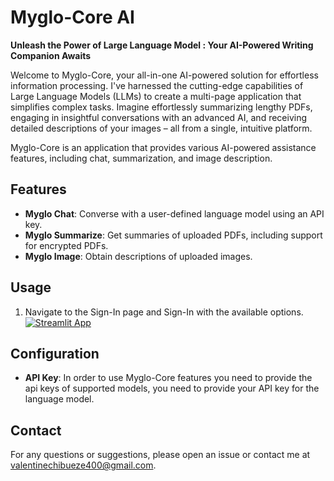 # Myglo-Core AI
**Unleash the Power of Large Language Model : Your AI-Powered Writing Companion Awaits**

Welcome to Myglo-Core, your all-in-one AI-powered solution for effortless information processing. I've harnessed the cutting-edge capabilities of Large Language Models (LLMs) to create a multi-page application that simplifies complex tasks. Imagine effortlessly summarizing lengthy PDFs, engaging in insightful conversations with an advanced AI, and receiving detailed descriptions of your images – all from a single, intuitive platform.

Myglo-Core is an application that provides various AI-powered assistance features, including chat, summarization, and image description.

## Features

- **Myglo Chat**: Converse with a user-defined language model using an API key.
- **Myglo Summarize**: Get summaries of uploaded PDFs, including support for encrypted PDFs.
- **Myglo Image**: Obtain descriptions of uploaded images.


## Usage

1. Navigate to the Sign-In page  and Sign-In with the available options.
[![Streamlit App](https://static.streamlit.io/badges/streamlit_badge_black_white.svg)](https://myglo-core.streamlit.app)


## Configuration

- **API Key**: In order to use  Myglo-Core features you need to provide the api keys of supported models, you need to provide your API key for the language model.


## Contact

For any questions or suggestions, please open an issue or contact me at [valentinechibueze400@gmail.com](mailto:valentinechibueze400@gmail.com).

